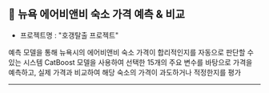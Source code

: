 ## 🗽 뉴욕 에어비앤비 숙소 가격 예측 & 비교

- 프로젝트명 : "호갱탈출 프로젝트"

예측 모델을 통해 뉴욕시의 에어비앤비 숙소 가격이 합리적인지를 자동으로 판단할 수 있는 시스템
CatBoost 모델을 사용하여 선택한 15개의 주요 변수를 바탕으로 가격을 예측하고, 
실제 가격과 비교하여 해당 숙소의 가격이 과도하거나 적정한지를 평가

---
